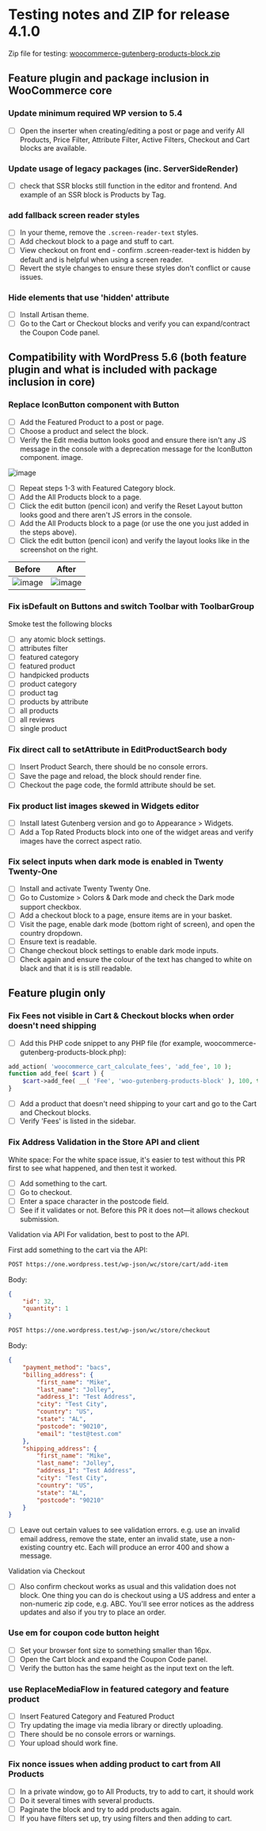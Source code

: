 # Testing notes and ZIP for release 4.1.0

Zip file for testing: [woocommerce-gutenberg-products-block.zip](https://github.com/woocommerce/woocommerce-gutenberg-products-block/files/5739460/woocommerce-gutenberg-products-block.zip)

## Feature plugin and package inclusion in WooCommerce core

### Update minimum required WP version to 5.4

-   [ ] Open the inserter when creating/editing a post or page and verify All Products, Price Filter, Attribute Filter, Active Filters, Checkout and Cart blocks are available.

### Update usage of legacy packages (inc. ServerSideRender)

-   [ ] check that SSR blocks still function in the editor and frontend. And example of an SSR block is Products by Tag.

### add fallback screen reader styles

-   [ ] In your theme, remove the `.screen-reader-text` styles.
-   [ ] Add checkout block to a page and stuff to cart.
-   [ ] View checkout on front end - confirm .screen-reader-text is hidden by default and is helpful when using a screen reader.
-   [ ] Revert the style changes to ensure these styles don't conflict or cause issues.

### Hide elements that use 'hidden' attribute

-   [ ] Install Artisan theme.
-   [ ] Go to the Cart or Checkout blocks and verify you can expand/contract the Coupon Code panel.

## Compatibility with WordPress 5.6 (both feature plugin and what is included with package inclusion in core)

### Replace IconButton component with Button

-   [ ] Add the Featured Product to a post or page.
-   [ ] Choose a product and select the block.
-   [ ] Verify the Edit media button looks good and ensure there isn't any JS message in the console with a deprecation message for the IconButton component.
        image.

![image](https://user-images.githubusercontent.com/3616980/102064675-e7cb2a00-3df7-11eb-82b9-af170671cb43.png)

-   [ ] Repeat steps 1-3 with Featured Category block.
-   [ ] Add the All Products block to a page.
-   [ ] Click the edit button (pencil icon) and verify the Reset Layout button looks good and there aren't JS errors in the console.
-   [ ] Add the All Products block to a page (or use the one you just added in the steps above).
-   [ ] Click the edit button (pencil icon) and verify the layout looks like in the screenshot on the right.

| Before                                                                                                         | After                                                                                                          |
| -------------------------------------------------------------------------------------------------------------- | -------------------------------------------------------------------------------------------------------------- |
| ![image](https://user-images.githubusercontent.com/3616980/102066515-35489680-3dfa-11eb-972d-420d9eeeb3f0.png) | ![image](https://user-images.githubusercontent.com/3616980/102065872-5fe61f80-3df9-11eb-9958-94f16c901932.png) |

### Fix isDefault on Buttons and switch Toolbar with ToolbarGroup

Smoke test the following blocks

-   [ ] any atomic block settings.
-   [ ] attributes filter
-   [ ] featured category
-   [ ] featured product
-   [ ] handpicked products
-   [ ] product category
-   [ ] product tag
-   [ ] products by attribute
-   [ ] all products
-   [ ] all reviews
-   [ ] single product

### Fix direct call to setAttribute in EditProductSearch body

-   [ ] Insert Product Search, there should be no console errors.
-   [ ] Save the page and reload, the block should render fine.
-   [ ] Checkout the page code, the formId attribute should be set.

### Fix product list images skewed in Widgets editor

-   [ ] Install latest Gutenberg version and go to Appearance > Widgets.
-   [ ] Add a Top Rated Products block into one of the widget areas and verify images have the correct aspect ratio.

### Fix select inputs when dark mode is enabled in Twenty Twenty-One

-   [ ] Install and activate Twenty Twenty One.
-   [ ] Go to Customize > Colors & Dark mode and check the Dark mode support checkbox.
-   [ ] Add a checkout block to a page, ensure items are in your basket.
-   [ ] Visit the page, enable dark mode (bottom right of screen), and open the country dropdown.
-   [ ] Ensure text is readable.
-   [ ] Change checkout block settings to enable dark mode inputs.
-   [ ] Check again and ensure the colour of the text has changed to white on black and that it is is still readable.

## Feature plugin only

### Fix Fees not visible in Cart & Checkout blocks when order doesn't need shipping

-   [ ] Add this PHP code snippet to any PHP file (for example, woocommerce-gutenberg-products-block.php):

```php
add_action( 'woocommerce_cart_calculate_fees', 'add_fee', 10 );
function add_fee( $cart ) {
	$cart->add_fee( __( 'Fee', 'woo-gutenberg-products-block' ), 100, true );
}
```

-   [ ] Add a product that doesn't need shipping to your cart and go to the Cart and Checkout blocks.
-   [ ] Verify 'Fees' is listed in the sidebar.

### Fix Address Validation in the Store API and client

White space:
For the white space issue, it's easier to test without this PR first to see what happened, and then test it worked.

-   [ ] Add something to the cart.
-   [ ] Go to checkout.
-   [ ] Enter a space character in the postcode field.
-   [ ] See if it validates or not. Before this PR it does not—it allows checkout submission.

Validation via API
For validation, best to post to the API.

First add something to the cart via the API:

```sh
POST https://one.wordpress.test/wp-json/wc/store/cart/add-item
```

Body:

```json
{
	"id": 32,
	"quantity": 1
}
```

```sh
POST https://one.wordpress.test/wp-json/wc/store/checkout
```

Body:

```json
{
	"payment_method": "bacs",
	"billing_address": {
		"first_name": "Mike",
		"last_name": "Jolley",
		"address_1": "Test Address",
		"city": "Test City",
		"country": "US",
		"state": "AL",
		"postcode": "90210",
		"email": "test@test.com"
	},
	"shipping_address": {
		"first_name": "Mike",
		"last_name": "Jolley",
		"address_1": "Test Address",
		"city": "Test City",
		"country": "US",
		"state": "AL",
		"postcode": "90210"
	}
}
```

-   [ ] Leave out certain values to see validation errors. e.g. use an invalid email address, remove the state, enter an invalid state, use a non-existing country etc. Each will produce an error 400 and show a message.

Validation via Checkout

-   [ ] Also confirm checkout works as usual and this validation does not block. One thing you can do is checkout using a US address and enter a non-numeric zip code, e.g. ABC. You'll see error notices as the address updates and also if you try to place an order.

### Use em for coupon code button height

-   [ ] Set your browser font size to something smaller than 16px.
-   [ ] Open the Cart block and expand the Coupon Code panel.
-   [ ] Verify the button has the same height as the input text on the left.

### use ReplaceMediaFlow in featured category and feature product

-   [ ] Insert Featured Category and Featured Product
-   [ ] Try updating the image via media library or directly uploading.
-   [ ] There should be no console errors or warnings.
-   [ ] Your upload should work fine.

### Fix nonce issues when adding product to cart from All Products

-   [ ] In a private window, go to All Products, try to add to cart, it should work
-   [ ] Do it several times with several products.
-   [ ] Paginate the block and try to add products again.
-   [ ] If you have filters set up, try using filters and then adding to cart.
